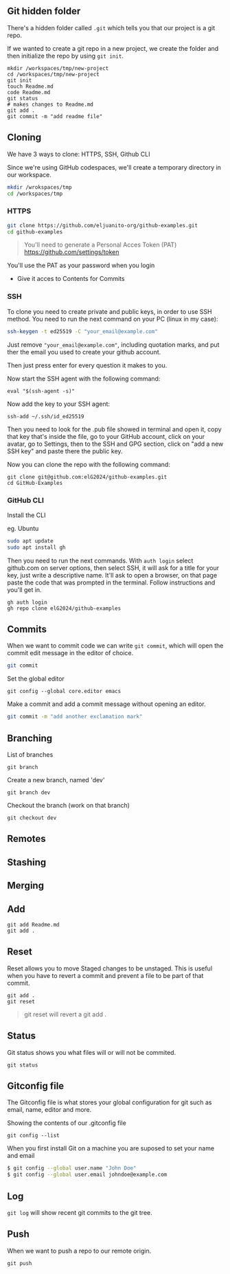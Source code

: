 ## Git hidden folder
There's a hidden folder called `.git` which tells you that our project is a git repo.

If we wanted to create a git repo in a new project, we create the folder and then initialize the repo by using `git init`.

```
mkdir /workspaces/tmp/new-project
cd /workspaces/tmp/new-project
git init
touch Readme.md
code Readme.md
git status
# makes changes to Readme.md
git add .
git commit -m "add readme file"
```

## Cloning
We have 3 ways to clone: HTTPS, SSH, Github CLI

Since we're using GitHub codespaces, we'll create a temporary directory in our workspace.
```sh
mkdir /wrokspaces/tmp
cd /workspaces/tmp
```

### HTTPS

```sh
git clone https://github.com/eljuanito-org/github-examples.git
cd github-examples
```

>You'll need to generate a Personal Acces Token (PAT)
https://github.com/settings/token

You'll use the PAT as your password when you login
- Give it acces to Contents for Commits

### SSH
To clone you need to create private and public keys, in order to use SSH method. You need to run the next command on your PC (linux in my case):

```sh
ssh-keygen -t ed25519 -C "your_email@example.com"
```

Just remove `"your_email@example.com"`, including quotation marks, and put ther the email you used to create your github account.

Then just press enter for every question it makes to you.

Now start the SSH agent with the following command:
```
eval "$(ssh-agent -s)"
```
Now add the key to your SSH agent:
```ssh
ssh-add ~/.ssh/id_ed25519
```

Then you need to look for the .pub file showed in terminal and open it, copy that key that's inside the file, go to your GitHub account, click on your avatar, go to Settings, then to the SSH and GPG section, click on "add a new SSH key" and paste there the public key.

Now you can clone the repo with the following command:

```ssh
git clone git@github.com:elG2024/github-examples.git
cd GitHub-Examples
```
### GitHub CLI
Install the CLI

eg. Ubuntu

```sh
sudo apt update
sudo apt install gh
```
Then you need to run the next commands. With `auth login` select github.com on server options, then select SSH, it will ask for a title for your key, just write a descriptive name. It'll ask to open a browser, on that page paste the code that was prompted in the terminal. Follow instructions and you'll get in.
```
gh auth login
gh repo clone elG2024/github-examples
```

## Commits
When we want to commit code we can write `git commit`, which  will open the commit edit message in the editor of choice.
```sh
git commit
```
Set the global editor
```
git config --global core.editor emacs
```

Make a commit and add a commit message without opening an editor.

```sh
git commit -m "add another exclamation mark"
```
## Branching
List of branches
```
git branch
```
Create a new branch, named 'dev'
```
git branch dev
```
Checkout the branch (work on that branch)
```
git checkout dev
```
## Remotes
## Stashing
## Merging
## Add
```
git add Readme.md
git add .
```
## Reset
Reset allows you to move Staged changes to be unstaged. This is useful when you have to revert a commit and prevent a file to be part of that commit.

```
git add .
git reset
```

> git reset will revert a git add .

## Status
 Git status shows you what files will or will not be commited.

 ```
 git status
 ```

 ## Gitconfig file
 The Gitconfig file is what stores your global configuration for git such as email, name, editor and more.

Showing the contents of our .gitconfig file 
 ```
 git config --list
 ```

 When you first install Git on a machine you are suposed to set your name and email

 ```sh
$ git config --global user.name "John Doe"
$ git config --global user.email johndoe@example.com
 ```

 ## Log
 `git log` will show recent git commits to the git tree.

 ## Push
 When we want to push a repo to our remote origin.

 ```
 git push
 ```